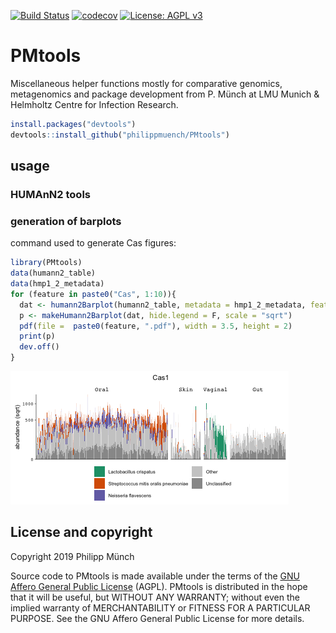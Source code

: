 [![Build Status](https://travis-ci.org/philippmuench/PMtools.svg?branch=master)](https://travis-ci.org/philippmuench/PMtools)
[![codecov](https://codecov.io/gh/philippmuench/PMtools/branch/master/graph/badge.svg)](https://codecov.io/gh/philippmuench/PMtools)
[![License: AGPL v3](https://img.shields.io/badge/License-AGPL%20v3-blue.svg)](https://www.gnu.org/licenses/agpl-3.0)

# PMtools

Miscellaneous helper functions mostly for comparative genomics, metagenomics and package development from P. Münch at LMU Munich & Helmholtz Centre for Infection Research.

```r
install.packages("devtools")
devtools::install_github("philippmuench/PMtools")
```

## usage

### HUMAnN2 tools

### generation of barplots

command used to generate Cas figures:

``` r
library(PMtools)
data(humann2_table)
data(hmp1_2_metadata)
for (feature in paste0("Cas", 1:10)){
  dat <- humann2Barplot(humann2_table, metadata = hmp1_2_metadata, feature = feature, num.bugs = 3, order.by = "bc")
  p <- makeHumann2Barplot(dat, hide.legend = F, scale = "sqrt")
  pdf(file =  paste0(feature, ".pdf"), width = 3.5, height = 2)
  print(p)
  dev.off()
}
```

![](man/figures/README-example-1.png)

## License and copyright
Copyright 2019 Philipp Münch

Source code to PMtools is made available under the terms of the [GNU Affero General Public License](LICENSE.txt) (AGPL). PMtools is distributed in the hope that it will be useful, but WITHOUT ANY WARRANTY; without even the implied warranty of MERCHANTABILITY or FITNESS FOR A PARTICULAR PURPOSE. See the GNU Affero General Public License for more details.

